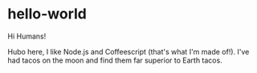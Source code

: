 # hello-world

Hi Humans!

Hubo here, I like Node.js and Coffeescript (that's what I'm made of!).
I've had tacos on the moon and find them far superior to Earth tacos.
